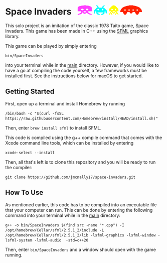 # Space Invaders &nbsp; <img src="./public/images/octopus.png" height="30"> <img src="./public/images/crab.png" height="30"> <img src="./public/images/squid.png" height="30"> <img src="./public/images/ufo.png" height="30">

This solo project is an imitation of the classic 1978 Taito game, Space Invaders. This game has been made in C++ using the [SFML](https://www.sfml-dev.org/) graphics library.

This game can be played by simply entering

```
bin/SpaceInvaders
```

into your terminal while in the [main](https://github.com/jmcnally17/space-invaders) directory. However, if you would like to have a go at compiling the code yourself, a few frameworks must be installed first. See the instructions below for macOS to get started.

## Getting Started

First, open up a terminal and install Homebrew by running

```
/bin/bash -c "$(curl -fsSL https://raw.githubusercontent.com/Homebrew/install/HEAD/install.sh)"
```

Then, enter `brew install sfml` to install SFML.

This code is compiled using the g++ compile command that comes with the Xcode command line tools, which can be installed by entering

```
xcode-select --install
```

Then, all that's left is to clone this repository and you will be ready to run the compiler:

```
git clone https://github.com/jmcnally17/space-invaders.git
```

## How To Use

As mentioned earlier, this code has to be compiled into an executable file that your computer can run. This can be done by entering the following command into your terminal while in the [main](https://github.com/jmcnally17/space-invaders) directory:

```
g++ -o bin/SpaceInvaders $(find src -name "*.cpp") -I /opt/homebrew/Cellar/sfml/2.5.1_2/include -L /opt/homebrew/Cellar/sfml/2.5.1_2/lib -lsfml-graphics -lsfml-window -lsfml-system -lsfml-audio  -std=c++20
```

Then, enter `bin/SpaceInvaders` and a window should open with the game running.
